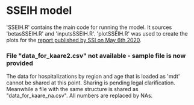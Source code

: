 # SSEIH model

'SSEIH.R' contains the main code for running the model. It sources 'betasSSEIH.R' and 'inputsSSEIH.R'. 
'plotSSEIH.R' was used to create the plots for the [report published by SSI on May 6th 2020](https://files.ssi.dk/Ekspertrapport-af-den-6-maj).

### File "data_for_kaare2.csv" not available - sample file is now provided
The data for hospitalizations by region and age that is loaded as 'mdt' cannot be shared at this point. Sharing is pending legal clarification.
Meanwhile a file with the same structure is shared as "data_for_kaare_na.csv". All numbers are replaced by NAs.

